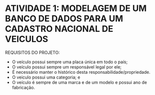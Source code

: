 # ATIVIDADE 1: MODELAGEM DE UM BANCO DE DADOS PARA UM CADASTRO NACIONAL DE VEICULOS

REQUISITOS DO PROJETO:
- O veículo possui sempre uma placa única em todo o país;
- O veículo possui sempre um responsável legal por ele;
- É necessário manter o histórico desta responsabilidade/propriedade.
- O veiculo possui uma categoria; e
- O veículo é sempre de uma marca e de um modelo e possui ano de fabricação.

